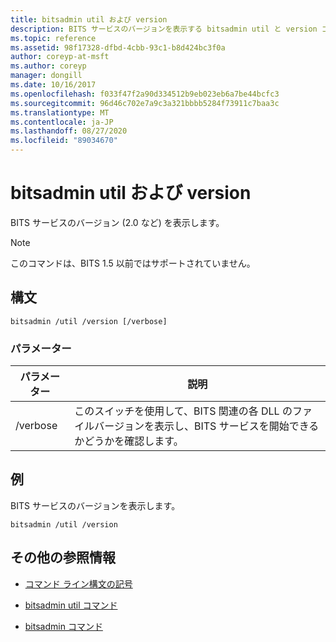 ```yaml
---
title: bitsadmin util および version
description: BITS サービスのバージョンを表示する bitsadmin util と version コマンドのリファレンス記事です。
ms.topic: reference
ms.assetid: 98f17328-dfbd-4cbb-93c1-b8d424bc3f0a
author: coreyp-at-msft
ms.author: coreyp
manager: dongill
ms.date: 10/16/2017
ms.openlocfilehash: f033f47f2a90d334512b9eb023eb6a7be44bcfc3
ms.sourcegitcommit: 96d46c702e7a9c3a321bbbb5284f73911c7baa3c
ms.translationtype: MT
ms.contentlocale: ja-JP
ms.lasthandoff: 08/27/2020
ms.locfileid: "89034670"
---
```

# <a name="bitsadmin-util-and-version"></a>bitsadmin util および version

BITS サービスのバージョン (2.0 など) を表示します。

> [!NOTE]
> このコマンドは、BITS 1.5 以前ではサポートされていません。

## <a name="syntax"></a>構文

```
bitsadmin /util /version [/verbose]
```

### <a name="parameters"></a>パラメーター

| パラメーター | 説明 |
| --------- | ----------- |
| /verbose | このスイッチを使用して、BITS 関連の各 DLL のファイルバージョンを表示し、BITS サービスを開始できるかどうかを確認します。|

## <a name="examples"></a>例

BITS サービスのバージョンを表示します。

```
bitsadmin /util /version
```

## <a name="additional-references"></a>その他の参照情報

- [コマンド ライン構文の記号](command-line-syntax-key.md)

- [bitsadmin util コマンド](bitsadmin-util.md)

- [bitsadmin コマンド](bitsadmin.md)

